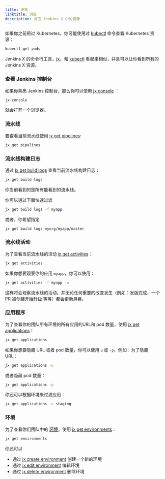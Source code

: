 ```yaml
---
title: 浏览
linktitle: 浏览
description: 浏览 Jenkins X 中的资源
---
```



如果你之前用过 Kubernetes，你可能使用过 [kubectl](https://kubernetes.io/docs/reference/kubectl/overview/) 命令查看 Kubernetes 资源：

```sh
kubectl get pods
```

Jenkins X 的命令行工具，[jx](/commands/jx/)，和 [kubectl](https://kubernetes.io/docs/reference/kubectl/overview/) 看起来相似，并且可以让你看到所有的 Jenkins X 资源。

### 查看 Jenkins 控制台

如果你熟悉 Jenkins 控制台，那么你可以使用 [jx console](/commands/jx_console/) ：

```sh
jx console
```

就会打开一个浏览器。

### 流水线

要查看当前流水线使用 [jx get pipelines](/commands/jx_get_pipelines/):

```sh
jx get pipelines
```

### 流水线构建日志

通过 [jx get build logs](/commands/jx_get_build_logs) 查看当前流水线构建日志：

```sh
jx get build logs
```

你当前看到的是所有能看到的流水线。

你可以通过下面快速过滤

```sh
jx get build logs -f myapp
```

或者，你希望指定

```sh
jx get build logs myorg/myapp/master
```

### 流水线活动

为了查看当前流水线的活动 [jx get activities](/commands/jx_get_activities/)：

```sh
jx get activities
```

如果你想要观察你的应用 `myapp`，你可以使用：

```sh
jx get activities -f myapp -w
```

这样将会观察流水线的活动，并无论任何重要的改变发生（例如：发版完成，一个 PR 被创建开始[升级](/zh/developing/promote) 等等）都会更新屏幕。

### 应用程序

为了查看你的团队所有环境的所有应用的URL和 pod 数量，使用 [jx get applications](/commands/applications)：


```sh
jx get applications
```

如果你想要隐藏 URL 或者 pod 数量，你可以使用 `u` 或 `-p`。例如：为了隐藏 URL：

```sh
jx get applications -u
```

或者隐藏 pod 数量：

```sh
jx get applications -p
```

你还可以根据环境来过滤应用：

```sh
jx get applications -e staging
```



### 环境

为了查看你们团队中的 [环境](/zh/docs/concepts/features/#environments)，使用 [jx get environments](/commands/jx_get_environments/)：

```sh
jx get environments
```

你还可以

* 通过 [jx create environment](/commands/jx_create_environment/) 创建一个新的环境
* 通过 [jx edit environment](/commands/jx_edit_environment/) 编辑环境
* 通过 [jx delete environment](/commands/jx_delete_environment/) 删除环境
